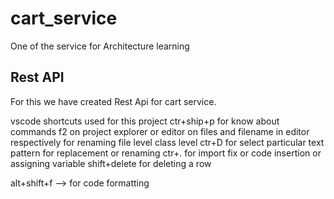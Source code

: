# cart_service
One of the service for Architecture learning
## Rest API
For this we have created Rest Api for cart service.

vscode shortcuts used for this project
ctr+ship+p 
for know about commands
f2 on project explorer or editor on files and filename in editor respectively for renaming file level class level
ctr+D for select particular text pattern for replacement or renaming
ctr+. for import fix or code insertion or assigning variable
shift+delete for deleting a row

alt+shift+f --> for code formatting